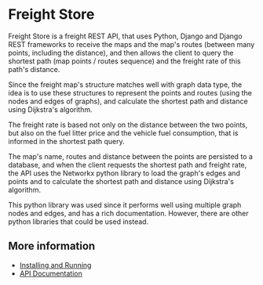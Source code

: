 # Freight Store

Freight Store is a freight REST API, that uses Python, Django and Django REST frameworks to receive the maps and the map's routes (between many points, including the distance), and then allows the client to query the shortest path (map points / routes sequence) and the freight rate of this path's distance. 

Since the freight map's structure matches well with graph data type, the idea is to use these structures to represent the points and routes (using the nodes and edges of graphs), and calculate the shortest path and distance using Dijkstra's algorithm.

The freight rate is based not only on the distance between the two points, but also on the fuel litter price and the vehicle fuel consumption, that is informed in the shortest path query.

The map's name, routes and distance between the points are persisted to a database, and when the client requests the shortest path and freight rate, the API uses the Networkx python library to load the graph's edges and points and to calculate the shortest path and distance using Dijkstra's algorithm. 

This python library was used since it performs well using multiple graph nodes and edges, and has a rich documentation. However, there are other python libraries that could be used instead.


## More information

* [Installing and Running](installation.md)
* [API Documentation](api.md)
